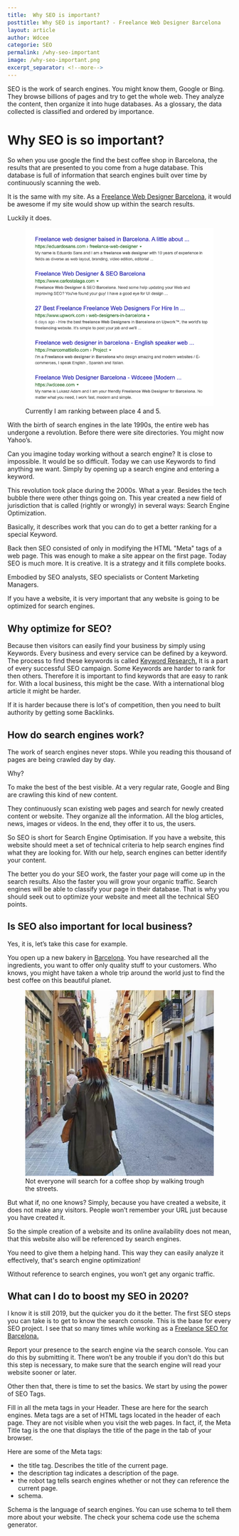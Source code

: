 ```yaml
---
title:  Why SEO is important?
posttitle: Why SEO is important? - Freelance Web Designer Barcelona
layout: article
author: Wdcee
categorie: SEO
permalink: /why-seo-important
image: /why-seo-important.png
excerpt_separator: <!--more-->
---
```


SEO is the work of search engines. You might know them, Google or Bing. They browse billions of pages and try to get the whole web. They analyze the content, then organize it into huge databases. As a glossary, the data collected is classified and ordered by importance.

<!--more-->

<h1>Why SEO is so important?</h1>

So when you use google the find the best coffee shop in Barcelona, the results that are presented to you come from a huge database. This database is full of information that search engines built over time by continuously scanning the web.

It is the same with my site. As a <a href="/">Freelance Web Designer Barcelona</a>, it would be awesome if my site would show up within the search results.

Luckily it does.

<figure>
<img src="/freelance-web-designer-barcelona-ranking.png" alt="SEO Ranking for Freelance web designer barcelona">
<figcaption>Currently I am ranking between place 4 and 5.</figcaption>
</figure>


With the birth of search engines in the late 1990s, the entire web has undergone a revolution. Before there were site directories. You might now Yahoo’s.

Can you imagine today working without a search engine? It is close to impossible.
It would be so difficult. Today we can use Keywords to find anything we want. Simply by opening up a search engine and entering a keyword.

This revolution took place during the 2000s. What a year. Besides the tech bubble there were other things going on. This year created a new field of jurisdiction that is called (rightly or wrongly) in several ways: Search Engine Optimization.

Basically, it describes work that you can do to get a better ranking for a special Keyword.

Back then SEO consisted of only in modifying the HTML "Meta" tags of a web page. This was enough to make a site appear on the first page. Today SEO is much more. It is creative. It is a strategy and it fills complete books.

Embodied by SEO analysts, SEO specialists or Content Marketing Managers.

If you have a website, it is very important that any website is going to be optimized for search engines. 

<h2>Why optimize for SEO?</h2>

Because then visitors can easily find your business by simply using Keywords. Every business and every service can be defined by a keyword. The process to find these keywords is called <a href="https://en.wikipedia.org/wiki/Keyword_research" target="_blank">Keyword Research.</a> It is a part of every successful SEO campaign. Some Keywords
are harder to rank for then others. Therefore it is important to find keywords that are easy to rank for. With a local business, this might be the case. With a international blog article it might be harder. 

If it is harder because there is lot's of competition, then you need to built authority by getting some Backlinks.

<h2>How do search engines work?</h2>

The work of search engines never stops. While you reading this thousand of pages are being crawled day by day. 

Why? 

To make the best of the best visible. At a very regular rate, Google and Bing are crawling this kind of new content.

They continuously scan existing web pages and search for newly created content or website. They organize all the information. All the blog articles, news, images or videos. In the end, they offer it to us, the users.

So SEO is short for Search Engine Optimisation. If you have a website, this website should meet a set of technical criteria to help search engines find what they are looking for. With our help, search engines can better identify your content. 

The better you do your SEO work, the faster your page will come up in the search results. Also the faster you will grow your organic traffic. Search engines will be able to classify your page in their database. That is why you should seek out to optimize your website and meet all the technical SEO points.

<h2>Is SEO also important for local business?</h2>
 
Yes, it is, let’s take this case for example.

You open up a new bakery in <a href="/why-I-love-barcelona">Barcelona</a>. You have researched all the ingredients, you want to offer only quality stuff to your customers. Who knows, you might have taken a whole trip around the world just to find the best coffee on this beautiful planet.

<figure>
<img src="/carrer-de-pau-barcelona.png" alt="carrer de pau barcelona search for a cofee shop">
<figcaption>Not everyone will search for a coffee shop by walking trough the streets.</figcaption>
</figure>



But what if, no one knows? Simply, because you have created a website, it does not make any visitors. People won’t remember your URL just because you have created it.

So the simple creation of a website and its online availability does not mean, that this website also will be referenced by search engines. 

You need to give them a helping hand. This way they can easily analyze it effectively, that's search engine optimization!

Without reference to search engines, you won’t get any organic traffic.

<h2>What can I do to boost my SEO in 2020?</h2>

I know it is still 2019, but the quicker you do it the better. The first SEO steps you can take is to get to know the search console. This is the base for every SEO project. I see that so many times while working as a 
<a href="/service/seo-barcelona">Freelance SEO for Barcelona.</a>

Report your presence to the search engine via the search console. You can do this by submitting it. There won’t be any trouble if you don’t do this but this step is necessary, to make sure that the search engine will read your website sooner or later.

Other then that, there is time to set the basics. We start by using the power of SEO Tags.

Fill in all the meta tags in your Header. These are here for the search engines.
Meta tags are a set of HTML tags located in the header of each page. They are not visible when you visit the web pages. In fact, if, the Meta Title tag is the one that displays the title of the page in the tab of your browser.

Here are some of the Meta tags:

<ul>
<li>the title tag. Describes the title of the current page.</li>
<li>the description tag indicates a description of the page.</li>
<li>the robot tag tells search engines whether or not they can reference the current page.</li>
<li>schema. </li>
</ul>

Schema is the language of search engines. You can use schema to tell them more about your website. The check your schema code use the schema generator.


